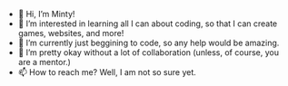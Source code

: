 - 👋 Hi, I’m Minty!
- 👀 I’m interested in learning all I can about coding, so that I can create games, websites, and more!
- 🌱 I’m currently just beggining to code, so any help would be amazing.
- 💞️ I’m pretty okay without a lot of collaboration (unless, of course, you are a mentor.)
- 📫 How to reach me? Well, I am not so sure yet.

<!---
MintyMooseTracks/MintyMooseTracks is a ✨ special ✨ repository because its `README.md` (this file) appears on your GitHub profile.
You can click the Preview link to take a look at your changes.
--->
